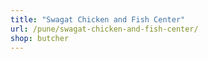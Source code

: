 ```yaml
---
title: "Swagat Chicken and Fish Center"
url: /pune/swagat-chicken-and-fish-center/
shop: butcher
---
```

